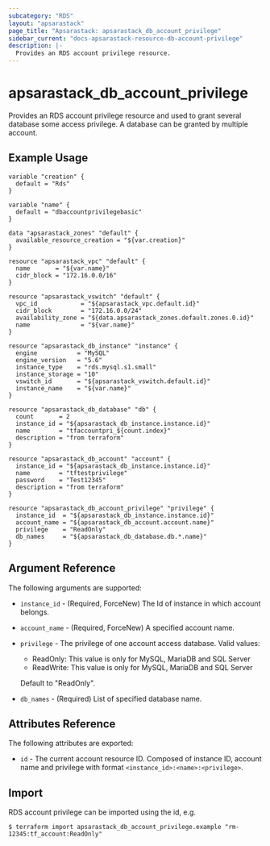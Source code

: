 ```yaml
---
subcategory: "RDS"
layout: "apsarastack"
page_title: "Apsarastack: apsarastack_db_account_privilege"
sidebar_current: "docs-apsarastack-resource-db-account-privilege"
description: |-
  Provides an RDS account privilege resource.
---
```


# apsarastack\_db\_account\_privilege

Provides an RDS account privilege resource and used to grant several database some access privilege. A database can be granted by multiple account.

## Example Usage

```
variable "creation" {
  default = "Rds"
}

variable "name" {
  default = "dbaccountprivilegebasic"
}

data "apsarastack_zones" "default" {
  available_resource_creation = "${var.creation}"
}

resource "apsarastack_vpc" "default" {
  name       = "${var.name}"
  cidr_block = "172.16.0.0/16"
}

resource "apsarastack_vswitch" "default" {
  vpc_id            = "${apsarastack_vpc.default.id}"
  cidr_block        = "172.16.0.0/24"
  availability_zone = "${data.apsarastack_zones.default.zones.0.id}"
  name              = "${var.name}"
}

resource "apsarastack_db_instance" "instance" {
  engine           = "MySQL"
  engine_version   = "5.6"
  instance_type    = "rds.mysql.s1.small"
  instance_storage = "10"
  vswitch_id       = "${apsarastack_vswitch.default.id}"
  instance_name    = "${var.name}"
}

resource "apsarastack_db_database" "db" {
  count       = 2
  instance_id = "${apsarastack_db_instance.instance.id}"
  name        = "tfaccountpri_${count.index}"
  description = "from terraform"
}

resource "apsarastack_db_account" "account" {
  instance_id = "${apsarastack_db_instance.instance.id}"
  name        = "tftestprivilege"
  password    = "Test12345"
  description = "from terraform"
}

resource "apsarastack_db_account_privilege" "privilege" {
  instance_id  = "${apsarastack_db_instance.instance.id}"
  account_name = "${apsarastack_db_account.account.name}"
  privilege    = "ReadOnly"
  db_names     = "${apsarastack_db_database.db.*.name}"
}
```

## Argument Reference
 
The following arguments are supported:

* `instance_id` - (Required, ForceNew) The Id of instance in which account belongs.
* `account_name` - (Required, ForceNew) A specified account name.
* `privilege` - The privilege of one account access database. Valid values: 
    - ReadOnly: This value is only for MySQL, MariaDB and SQL Server
    - ReadWrite: This value is only for MySQL, MariaDB and SQL Server
     
   Default to "ReadOnly". 
* `db_names` - (Required) List of specified database name.

## Attributes Reference

The following attributes are exported:

* `id` - The current account resource ID. Composed of instance ID, account name and privilege with format `<instance_id>:<name>:<privilege>`.

## Import

RDS account privilege can be imported using the id, e.g.

```
$ terraform import apsarastack_db_account_privilege.example "rm-12345:tf_account:ReadOnly"
```
